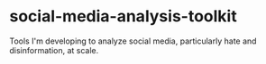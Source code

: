 # social-media-analysis-toolkit
Tools I'm developing to analyze social media, particularly hate and disinformation, at scale.
